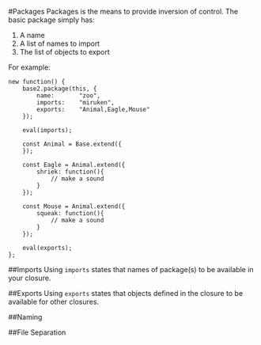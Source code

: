 #Packages
Packages is the means to provide inversion of control. The basic package simply has:

1. A name
2. A list of names to import
3. The list of objects to export

For example:

    new function() {
        base2.package(this, {
            name:       "zoo",
            imports:    "miruken",
            exports:    "Animal,Eagle,Mouse"
        });

        eval(imports);

        const Animal = Base.extend({
        });

        const Eagle = Animal.extend({
            shriek: function(){
                // make a sound
            }
        });

        const Mouse = Animal.extend({
            squeak: function(){
                // make a sound
            }
        });

        eval(exports);
    };

##Imports
Using `imports` states that names of package(s) to be available in your closure.

##Exports
Using `exports` states that objects defined in the closure to be available for other closures.

##Naming


##File Separation
